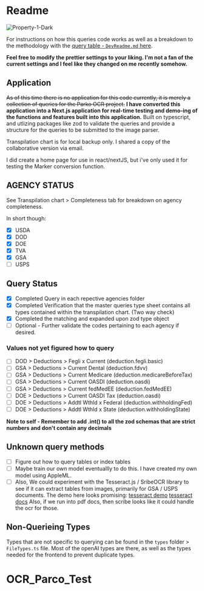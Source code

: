 # Readme

<img src="https://i.ibb.co/0cPzFSS/Property-1-Dark.png" alt="Property-1-Dark" border="0" />

For instructions on how this queries code works as well as a breakdown to the methodology with the [query table - `DevReadme.md` here](https://github.com/Go-Parco/OCR/blob/main/DEV_README.mdx).

**Feel free to modify the prettier settings to your liking. I'm not a fan of the current settings and I feel like they changed on me recently somehow.**

## Application

~~As of this time there is no application for this code currently, it is merely a collection of queries for the Parko OCR project.~~ **I have converted this application into a Next.js application for real-time testing and demo-ing of the functions and features built into this application.** Built on typescript, and utlizing packages like zod to validate the queries and provide a structure for the queries to be submitted to the image parser.

Transpilation chart is for local backup only. I shared a copy of the collaborative version via email.

I did create a home page for use in react/nextJS, but i've only used it for testing the Marker conversion function.

## AGENCY STATUS

See Transpilation chart > Completeness tab for breakdown on agency completeness.

In short though:

-   [x] USDA
-   [x] DOD
-   [x] DOE
-   [x] TVA
-   [x] GSA
-   [ ] USPS

## Query Status

-   [x] Completed Query in each repective agencies folder
-   [x] Completed Verification that the master queries type sheet contains all types contained within the transpilation chart. (Two way check)
-   [x] Completed the matching and expanded upon zod type object
-   [ ] Optional - Further validate the codes pertaining to each agency if desired.

### Values not yet figured how to query

-   [ ] DOD > Deductions > Fegli x Current (deduction.fegli.basic)
-   [ ] GSA > Deductions > Current Dental (deduction.fdvv)
-   [ ] GSA > Deductions > Current Medicare (deduction.medicareBeforeTax)
-   [ ] GSA > Deductions > Current OASDI (deduction.oasdi)
-   [ ] GSA > Deductions > Current fedMedEE (deduction.fedMedEE)
-   [ ] DOE > Deductions > Current OASDI Tax (deduction.oasdi)
-   [ ] DOE > Deductions > Addtl Wthld x Federal (deduction.withholdingFed)
-   [ ] DOE > Deductions > Addtl Wthld x State (deduction.withholdingState)

**Note to self - Remember to add .int() to all the zod schemas that are strict numbers and don't contain any decimals**

## Unknown query methods

-   [ ] Figure out how to query tables or index tables
-   [ ] Maybe train our own model eventuallly to do this. I have created my own model using AppleML.
-   [ ] Also, We could experiment with the Tesseract.js / SribeOCR library to see if it can extract tables from images, primarily for GSA / USPS documents. The demo here looks promising:
        [tesseract demo](https://tesseract.projectnaptha.com)
        [tesseract docs](https://github.com/naptha/tesseract.js#tesseractjs)
        Also, if we run into pdf docs, then scribe looks like it could handle the ocr for those.

## Non-Querieing Types

Types that are not specific to querying can be found in the `types` folder > `FileTypes.ts` file. Most of the openAI types are there, as well as the types needed for the frontend to prevent
duplicate types.
# OCR_Parco_Test
